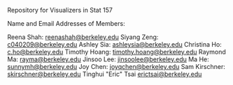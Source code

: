 Repository for Visualizers in Stat 157

Name and Email Addresses of Members:

Reena Shah: reenashah@berkeley.edu
Siyang Zeng: c040209@berkeley.edu
Ashley Sia: ashleysia@berkeley.edu
Christina Ho: c.ho@berkeley.edu
Timothy Hoang: timothy.hoang@berkeley.edu
Raymond Ma: rayma@berkeley.edu
Jinsoo Lee: jinsoolee@berkeley.edu
Ma He: sunnymh@berkeley.edu
Joy Chen: joyqchen@berkeley.edu
Sam Kirschner: skirschner@berkeley.edu
Tinghui "Eric" Tsai erictsai@berkeley.edu
